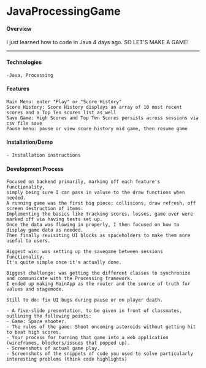 # JavaProcessingGame

#### Overview

I just learned how to code in Java 4 days ago. SO LET'S MAKE A GAME!

---

#### Technologies

    -Java, Processing

#### Features

    Main Menu: enter "Play" or "Score History"
    Score History: Score History displays an array of 10 most recent scores and a Top Ten scores list as well
    Save Game: High Scores and Top Ten Scores persists across sessions via csv file save
    Pause menu: pause or view score history mid game, then resume game

#### Installation/Demo
    - Installation instructions
    
#### Development Process
    Focused on backend primarily, marking off each feature's functionality, 
    simply being sure I can pass in valuse to the draw functions when needed.
    A running game was the first big piece; collisions, draw refresh, off screen destruction of items. 
    Implementing the basics like tracking scores, losses, game over were marked off via having tests set up. 
    Once the data was flowing in properly, I then focused on how to display game data as needed. 
    Then finally revisiting UI blocks as spaceholders to make them more useful to users.
    
    Biggest win: was setting up the savegame between sessions functionality.
    It's quite simple once it's actually done.
    
    Biggest challenge: was getting the different classes to synchronize and communicate with the Processing framework.
    I ended up making MainApp as the router and the source of truth for values and stagemode.
     
    Still to do: fix UI bugs during pause or on player death. 
     
    - A five-slide presentation, to be given in front of classmates, outlining the following points:
    - Game: Space shooter. 
    - The rules of the game: Shoot oncoming asteroids without getting hit to beat high scores.
    - Your process for turning that game into a web application (wireframes, blockers/issues that popped up).
    - Screenshots of actual game play.
    - Screenshots of the snippets of code you used to solve particularly interesting problems (think code highlights)